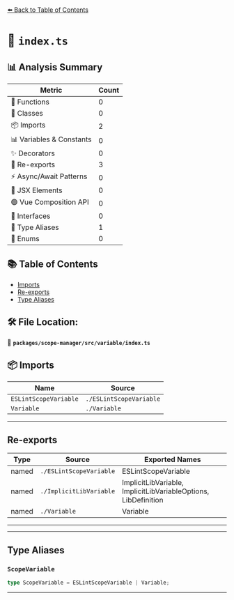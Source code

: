[⬅️ Back to Table of Contents](../../../../index.md)

# 📄 `index.ts`

## 📊 Analysis Summary

| Metric | Count |
|--------|-------|
| 🔧 Functions | 0 |
| 🧱 Classes | 0 |
| 📦 Imports | 2 |
| 📊 Variables & Constants | 0 |
| ✨ Decorators | 0 |
| 🔄 Re-exports | 3 |
| ⚡ Async/Await Patterns | 0 |
| 💠 JSX Elements | 0 |
| 🟢 Vue Composition API | 0 |
| 📐 Interfaces | 0 |
| 📑 Type Aliases | 1 |
| 🎯 Enums | 0 |

## 📚 Table of Contents

- [Imports](#imports)
- [Re-exports](#re-exports)
- [Type Aliases](#type-aliases)

## 🛠️ File Location:
📂 **`packages/scope-manager/src/variable/index.ts`**

## 📦 Imports

| Name | Source |
|------|--------|
| `ESLintScopeVariable` | `./ESLintScopeVariable` |
| `Variable` | `./Variable` |


---

## Re-exports

| Type | Source | Exported Names |
|------|--------|----------------|
| named | `./ESLintScopeVariable` | ESLintScopeVariable |
| named | `./ImplicitLibVariable` | ImplicitLibVariable, ImplicitLibVariableOptions, LibDefinition |
| named | `./Variable` | Variable |


---


---

## Type Aliases

### `ScopeVariable`

```ts
type ScopeVariable = ESLintScopeVariable | Variable;
```


---